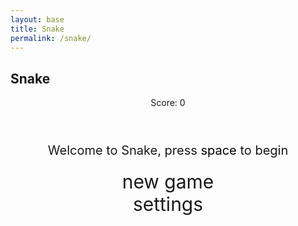 ```yaml
---
layout: base
title: Snake
permalink: /snake/
---
```


<style>

    body{
    }
    .wrap{
        margin-left: auto;
        margin-right: auto;
    }

    canvas{
        display: none;
        border-style: solid;
        border-width: 10px;
        border-color: #FFFFFF;
    }
    canvas:focus{
        outline: none;
    }

    /* All screens style */
    #gameover p, #setting p, #menu p{
        font-size: 20px;
    }

    #gameover a, #setting a, #menu a{
        font-size: 30px;
        display: block;
    }

    #gameover a:hover, #setting a:hover, #menu a:hover{
        cursor: pointer;
    }

    #gameover a:hover::before, #setting a:hover::before, #menu a:hover::before{
        content: ">";
        margin-right: 10px;
    }

    #menu{
        display: block;
    }

    #gameover{
        display: none;
    }

    #setting{
        display: none;
    }

    #setting input{
        display:none;
    }

    #setting label{
        cursor: pointer;
    }

    #setting input:checked + label{
        background-color: #FFF;
        color: #000;
    }
</style>

<h2>Snake</h2>
<div class="container">
    <header class="pb-3 mb-4 border-bottom border-primary text-dark">
        <p class="fs-4">Score: <span id="score_value">0</span></p>
    </header>
    <div class="container bg-secondary" style="text-align:center;">
        <!-- Main Menu -->
        <div id="menu" class="py-4 text-light">
            <p>Welcome to Snake, press <span style="background-color: #FFFFFF; color: #000000">space</span> to begin</p>
            <a id="new_game" class="link-alert">new game</a>
            <a id="setting_menu" class="link-alert">settings</a>
        </div>
        <!-- Game Over -->
        <div id="gameover" class="py-4 text-light">
            <p>Game Over, press <span style="background-color: #FFFFFF; color: #000000">space</span> to try again</p>
            <a id="new_game1" class="link-alert">new game</a>
            <a id="setting_menu1" class="link-alert">settings</a>
        </div>
        <!-- Play Screen -->
        <canvas id="snake" class="wrap" width="320" height="320" tabindex="1"></canvas>
        <!-- Settings Screen -->
        <div id="setting" class="py-4 text-light">
            <p>Settings Screen, press <span style="background-color: #FFFFFF; color: #000000">space</span> to go back to playing</p>
            <a id="new_game2" class="link-alert">new game</a>
            <br>
            <p>Speed:
                <input id="speed1" type="radio" name="speed" value="120" checked/>
                <label for="speed1">Slow</label>
                <input id="speed2" type="radio" name="speed" value="75"/>
                <label for="speed2">Normal</label>
                <input id="speed3" type="radio" name="speed" value="35"/>
                <label for="speed3">Fast</label>
            </p>
            <p>Wall:
                <input id="wallon" type="radio" name="wall" value="1" checked/>
                <label for="wallon">On</label>
                <input id="walloff" type="radio" name="wall" value="0"/>
                <label for="walloff">Off</label>
            </p>
        </div>
    </div>
</div>

<script>
    (function(){
        /* Attributes of Game */
        /////////////////////////////////////////////////////////////
        const canvas = document.getElementById("snake");
        const ctx = canvas.getContext("2d");

        const BLOCK = 10;   // Block size
        let SCREEN = 0;
        let snake = [];
        let snake_dir = 1;  // Default direction
        let snake_next_dir = 1;
        let snake_speed = 100;
        let food = {x: 0, y: 0};
        let score = 0;

        // Draw the snake
        let drawSnake = function(){
            ctx.fillStyle = "#8B4513"; // Brown for the snake
            for(let i = 0; i < snake.length; i++){
                ctx.fillRect(snake[i].x * BLOCK, snake[i].y * BLOCK, BLOCK, BLOCK);
            }
        }

        // Draw food (baseball)
        let drawFood = function(){
            ctx.fillStyle = "#FFFFFF"; // White for food
            ctx.beginPath();
            ctx.arc(food.x * BLOCK + BLOCK / 2, food.y * BLOCK + BLOCK / 2, BLOCK / 2, 0, 2 * Math.PI);
            ctx.fill();

            ctx.strokeStyle = "red"; // Red "stitches"
            ctx.beginPath();
            ctx.moveTo(food.x * BLOCK + 2, food.y * BLOCK + 2);
            ctx.lineTo(food.x * BLOCK + BLOCK - 2, food.y * BLOCK + BLOCK - 2);
            ctx.moveTo(food.x * BLOCK + BLOCK - 2, food.y * BLOCK + 2);
            ctx.lineTo(food.x * BLOCK + 2, food.y * BLOCK - 2);
            ctx.stroke();
        }

        // Main Game Loop
        let mainLoop = function(){
            let _x = snake[0].x;
            let _y = snake[0].y;
            snake_dir = snake_next_dir;

            switch(snake_dir){
                case 0: _y--; break; // Up
                case 1: _x++; break; // Right
                case 2: _y++; break; // Down
                case 3: _x--; break; // Left
            }

            snake.pop();
            snake.unshift({x: _x, y: _y});

            // Game over conditions
            if (_x < 0 || _x >= canvas.width / BLOCK || _y < 0 || _y >= canvas.height / BLOCK) {
                return;
            }

            // Check for food
            if (_x === food.x && _y === food.y) {
                snake.push({});
                score++;
                spawnFood();
            }

            // Draw everything
            ctx.fillStyle = "#008000"; // Green background
            ctx.fillRect(0, 0, canvas.width, canvas.height);

            drawSnake();
            drawFood();

            setTimeout(mainLoop, snake_speed);
        }

        let spawnFood = function(){
            food.x = Math.floor(Math.random() * canvas.width / BLOCK);
            food.y = Math.floor(Math.random() * canvas.height / BLOCK);
        }

        let newGame = function(){
            snake = [{x: 5, y: 5}];
            snake_next_dir = 1;
            score = 0;
            spawnFood();
            mainLoop();
        }

        window.onload = function(){
            document.getElementById("new_game").onclick = newGame;
            newGame();
        }
    })();
</script>


